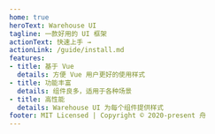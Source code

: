 ```yaml
---
home: true
heroText: Warehouse UI
tagline: 一款好用的 UI 框架
actionText: 快速上手 →
actionLink: /guide/install.md
features:
- title: 基于 Vue 
  details: 方便 Vue 用户更好的使用样式
- title: 功能丰富
  details: 组件良多，适用于各种场景
- title: 高性能
  details: Warehouse UI 为每个组件提供样式
footer: MIT Licensed | Copyright © 2020-present 舟
---
```



